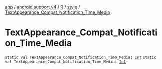 [app](../../../index.md) / [android.support.v4](../../index.md) / [R](../index.md) / [style](index.md) / [TextAppearance_Compat_Notification_Time_Media](.)

# TextAppearance_Compat_Notification_Time_Media

`static val TextAppearance_Compat_Notification_Time_Media: `[`Int`](https://kotlinlang.org/api/latest/jvm/stdlib/kotlin/-int/index.html)
`static val TextAppearance_Compat_Notification_Time_Media: `[`Int`](https://kotlinlang.org/api/latest/jvm/stdlib/kotlin/-int/index.html)